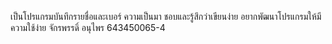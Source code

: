 เป็นโปรแกรมบันทึกรายชื่อและเบอร์
ความเป็นมา ชอบและรู้สึกว่าเขียนง่าย
อยากพัฒนาโปรแกรมให้มีความใช้ง่าย
จักรพรรดิ์ อนุไพร
643450065-4
